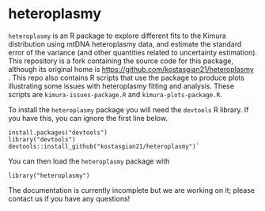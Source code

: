 # heteroplasmy

`heteroplasmy` is an R package to explore different fits to the Kimura distribution using mtDNA heteroplasmy data, and estimate the standard error of the variance (and other quantities related to uncertainty estimation). This repository is a fork containing the source code for this package, although its original home is https://github.com/kostasgian21/heteroplasmy . This repo also contains R scripts that use the package to produce plots illustrating some issues with heteroplasmy fitting and analysis. These scripts are `kimura-issues-package.R` and `kimura-plots-package.R`.

To install the `heteroplasmy` package you will need the `devtools` R library. If you have this, you can ignore the first line below.

```
install.packages("devtools")
library("devtools")
devtools::install_github("kostasgian21/heteroplasmy")`
```

You can then load the `heteroplasmy` package with

`library("heteroplasmy")`

The documentation is currently incomplete but we are working on it; please contact us if you have any questions!

